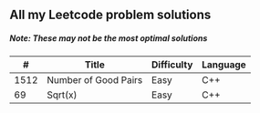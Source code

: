 ## All my Leetcode problem solutions

##### Note: _These may not be the most optimal solutions_

| #    | Title                | Difficulty | Language |
| ---- | -------------------- | ---------- | -------- |
| 1512 | Number of Good Pairs | Easy       | C++      |
| 69   | Sqrt(x)              | Easy       | C++      |
